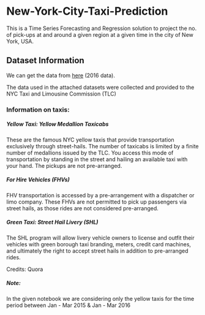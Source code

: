 # New-York-City-Taxi-Prediction
This is a Time Series Forecasting and Regression solution to project the no. of pick-ups at and around a given region at a given time in the city of New York, USA.

## Dataset Information

We can get the data from [here](http://www.nyc.gov/html/tlc/html/about/trip_record_data.shtml) (2016 data). 

The data used in the attached datasets were collected and provided to the NYC Taxi and Limousine Commission (TLC) 

### Information on taxis:

**<h5> Yellow Taxi: Yellow Medallion Taxicabs</h5>**
<p> These are the famous NYC yellow taxis that provide transportation exclusively through street-hails. The number of taxicabs is limited by a finite number of medallions issued by the TLC. You access this mode of transportation by standing in the street and hailing an available taxi with your hand. The pickups are not pre-arranged.</p>

**<h5> For Hire Vehicles (FHVs) </h5>**
<p> FHV transportation is accessed by a pre-arrangement with a dispatcher or limo company. These FHVs are not permitted to pick up passengers via street hails, as those rides are not considered pre-arranged. </p>

**<h5> Green Taxi: Street Hail Livery (SHL) </h5>**
<p>  The SHL program will allow livery vehicle owners to license and outfit their vehicles with green borough taxi branding, meters, credit card machines, and ultimately the right to accept street hails in addition to pre-arranged rides. </p>
<p> Credits: Quora</p>

**<h5>Note:</h5>**
In the given notebook we are considering only the yellow taxis for the time period between Jan - Mar 2015 & Jan - Mar 2016
